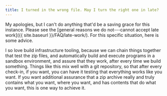 ```yaml
---
title: I turned in the wrong file. May I turn the right one in late?
---
```


My apologies, but I can't do anything that'd be a saving grace for
this instance. Please see the [general reasons we do not---cannot
accept late work]({{ site.baseurl }}/FAQ/late-work/). For this
specific situation, here is some advice.

I so love build infrastructure tooling, because we can chain things
together that test the zip files, and automatically build and execute
programs in a sandbox environment, and assure that they work, after
every time we build something. Things like this mix well with a git
repository, so that after every check-in, if you want, you can have it
testing that everything works like you want. If you want additional
assurance that a zip archive really and truly contains what you want,
where you want, and has contents that do what you want, this is one
way to achieve it.


